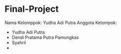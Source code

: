 # Final-Project
Nama Kelomppok: Yudha Adi Putra
Anggota Kelompok:
- Yudha Adi Putra
- Dendi Pratama Putra Pamungkas
- Syahril
-

